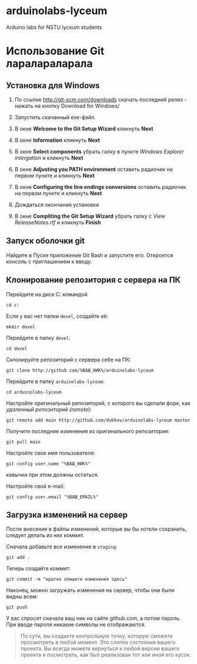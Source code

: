 ﻿# arduinolabs-lyceum
Arduino labs for NSTU lyceum students

Использование Git
ларалараларала
=====



Установка для Windows
-----

1. По ссылке http://git-scm.com/downloads скачать последний релиз - нажать на кнопку Download for Windows/

2. Запустить скачанный exe-файл.

3. В окне **Welcome to the Git Setup Wizard** кликнуть **Next**

4. В окне **Information** кликнуть **Next**

5. В окне **Select components** убрать галку в пункте *Windows Explorer intergation* и кликнуть **Next**

6. В окне **Adjusting you PATH environment** оставить радиочек на первом пункте и кликнуть **Next**

7. В окне **Configuring the line endings conversions** оставить радиочек на первом пункте и кликнуть **Next**

8. Дождаться окончания установки

9. В окне **Compliting the Git Setup Wizard** убрать галку с *View ReleaseNotes.rtf* и кликнуть **Finish**



Запуск оболочки git
-----

Найдите в Пуске приложение Git Bash и запустите его. Откроется консоль с приглашением к вводу.



Клонирование репозитория с сервера на ПК
-----

Перейдите на диск C: командой

    cd c:

Если у вас нет папки `devel`, создайте её:

    mkdir devel

Перейдите в папку `devel`:

    cd devel

Склонируйте репозиторий с сервера себе на ПК:

    git clone http://github.com/%ВАШ_НИК%/arduinolabs-lyceum

Перейдите в папку `arduinolabs-lyceum`:

    cd arduinolabs-lyceum

Настройте оригинальный репозиторий, с которого вы сделали форк, как *удаленный репозиторий (remote)*:

    git remote add main http://github.com/dubkov/arduinolabs-lyceum master

Получите последние изменения из оригинального репозитория:

    git pull main

Настройте свое имя пользователя:

    git config user.name "%ВАШ_НИК%"

кавычки при этом должны остаться.

Настройте свой e-mail:

    git config user.email "%ВАШ_EMAIL%"

Загрузка изменений на сервер
-----

После внесения в файлы изменений, которые вы бы хотели сохранить, следует делать из них коммит.

Сначала добавьте все изменение в `staging`:

    git add .


Теперь создайте коммит:

    git commit -m "кратко опишите изменения здесь"

Наконец, можно загружать изменения на сервер, чтобы они были видны всем:

    git push

У вас спросят сначала ваш ник на сайте github.com, а потом пароль. При вводе пароля никакие символы не отображаются.

> По сути, вы создаете контрольную точку, которую сможете просмотреть в любой момент. Это слепок состояния вашего проекта. Вы всегда можете вернуться к любой версии вашего проекта и посмотреть, как был реализован тот или иной его кусок.
